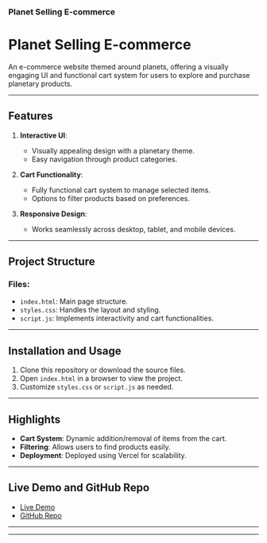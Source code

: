 ### Planet Selling E-commerce

# Planet Selling E-commerce

An e-commerce website themed around planets, offering a visually engaging UI and functional cart system for users to explore and purchase planetary products.

---

## Features

1. **Interactive UI**:
   - Visually appealing design with a planetary theme.
   - Easy navigation through product categories.

2. **Cart Functionality**:
   - Fully functional cart system to manage selected items.
   - Options to filter products based on preferences.

3. **Responsive Design**:
   - Works seamlessly across desktop, tablet, and mobile devices.

---

## Project Structure

### Files:
- `index.html`: Main page structure.
- `styles.css`: Handles the layout and styling.
- `script.js`: Implements interactivity and cart functionalities.

---

## Installation and Usage

1. Clone this repository or download the source files.
2. Open `index.html` in a browser to view the project.
3. Customize `styles.css` or `script.js` as needed.

---

## Highlights

- **Cart System**: Dynamic addition/removal of items from the cart.
- **Filtering**: Allows users to find products easily.
- **Deployment**: Deployed using Vercel for scalability.

---

## Live Demo and GitHub Repo

- [Live Demo](https://planet-selling-weld.vercel.app/)
- [GitHub Repo](https://github.com/urzarai/planet-selling)

---

---